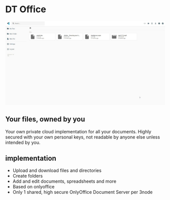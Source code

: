# DT Office
![](img/filemanager.jpg)

## Your files, owned by you
Your own private cloud implementation for all your documents. Highly secured with your own personal keys, not readable by anyone else unless intended by you.

## implementation
- Upload and download files and directories
- Create folders
- Add and edit documents, spreadsheets and more
- Based on onlyoffice
- Only 1 shared, high secure OnlyOffice Document Server per 3node
